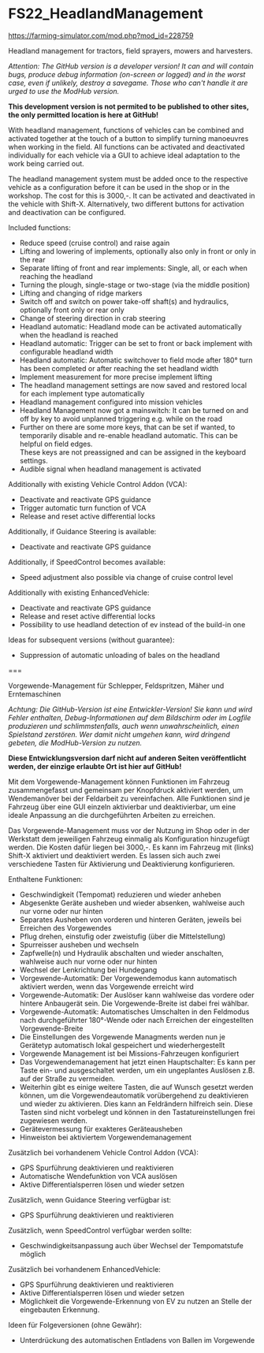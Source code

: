 # FS22_HeadlandManagement
https://farming-simulator.com/mod.php?mod_id=228759

Headland management for tractors, field sprayers, mowers and harvesters.

*Attention: The GitHub version is a developer version! It can and will contain bugs, produce debug information (on-screen or logged) and in the worst case, even if unlikely, destroy a savegame.*
*Those who can't handle it are urged to use the ModHub version.*

**This development version is not permited to be published to other sites, the only permitted location is here at GitHub!**

With headland management, functions of vehicles can be combined and activated together at the touch of a button to simplify turning manoeuvres when working in the field. All functions can be activated and deactivated individually for each vehicle via a GUI to achieve ideal adaptation to the work being carried out.

The headland management system must be added once to the respective vehicle as a configuration before it can be used in the shop or in the workshop. The cost for this is 3000,-.
It can be activated and deactivated in the vehicle with Shift-X. Alternatively, two different buttons for activation and deactivation can be configured.

Included functions:
- Reduce speed (cruise control) and raise again
- Lifting and lowering of implements, optionally also only in front or only in the rear
- Separate lifting of front and rear implements: Single, all, or each when reaching the headland
- Turning the plough, single-stage or two-stage (via the middle position)
- Lifting and changing of ridge markers
- Switch off and switch on power take-off shaft(s) and hydraulics, optionally front only or rear only
- Change of steering direction in crab steering
- Headland automatic: Headland mode can be activated automatically when the headland is reached
- Headland automatic: Trigger can be set to front or back implement with configurable headland width
- Headland automatic: Automatic switchover to field mode after 180° turn has been completed or after reaching the set headland width
- Implement measurement for more precise implement lifting 
- The headland management settings are now saved and restored local for each implement type automatically
- Headland management configured into mission vehicles
- Headland Management now got a mainswitch: It can be turned on and off by key to avoid unplanned triggering e.g. while on the road
- Further on there are some more keys, that can be set if wanted, to temporarily disable and re-enable headland automatic. This can be helpful on field edges.  
  These keys are not preassigned and can be assigned in the keyboard settings.
- Audible signal when headland management is activated

Additionally with existing Vehicle Control Addon (VCA):
- Deactivate and reactivate GPS guidance
- Trigger automatic turn function of VCA
- Release and reset active differential locks

Additionally, if Guidance Steering is available:
- Deactivate and reactivate GPS guidance

Additionally, if SpeedControl becomes available:
- Speed adjustment also possible via change of cruise control level

Additionally with existing EnhancedVehicle:
- Deactivate and reactivate GPS guidance
- Release and reset active differential locks
- Possibility to use headland detection of ev instead of the build-in one

Ideas for subsequent versions (without guarantee):
- Suppression of automatic unloading of bales on the headland

===

Vorgewende-Management für Schlepper, Feldspritzen, Mäher und Erntemaschinen

*Achtung: Die GitHub-Version ist eine Entwickler-Version! Sie kann und wird Fehler enthalten, Debug-Informationen auf dem Bildschirm oder im Logfile produzieren und schlimmstenfalls, auch wenn unwahrscheinlich, einen Spielstand zerstören.*
*Wer damit nicht umgehen kann, wird dringend gebeten, die ModHub-Version zu nutzen.*

**Diese Entwicklungsversion darf nicht auf anderen Seiten veröffentlicht werden, der einzige erlaubte Ort ist hier auf GitHub!**

Mit dem Vorgewende-Management können Funktionen im Fahrzeug zusammengefasst und gemeinsam per Knopfdruck aktiviert werden, um Wendemanöver bei der Feldarbeit zu vereinfachen. Alle Funktionen sind je Fahrzeug über eine GUI einzeln aktivierbar und deaktivierbar, um eine ideale Anpassung an die durchgeführten Arbeiten zu erreichen.

Das Vorgewende-Management muss vor der Nutzung im Shop oder in der Werkstatt dem jeweiligen Fahrzeug einmalig als Konfiguration hinzugefügt werden. Die Kosten dafür liegen bei 3000,-. Es kann im Fahrzeug mit (links) Shift-X aktiviert und deaktiviert werden. Es lassen sich auch zwei verschiedene Tasten für Aktivierung und Deaktivierung konfigurieren.

Enthaltene Funktionen:
- Geschwindigkeit (Tempomat) reduzieren und wieder anheben
- Abgesenkte Geräte ausheben und wieder absenken, wahlweise auch nur vorne oder nur hinten
- Separates Ausheben von vorderen und hinteren Geräten, jeweils bei Erreichen des Vorgewendes
- Pflug drehen, einstufig oder zweistufig (über die Mittelstellung)
- Spurreisser ausheben und wechseln
- Zapfwelle(n) und Hydraulik abschalten und wieder anschalten, wahlweise auch nur vorne oder nur hinten
- Wechsel der Lenkrichtung bei Hundegang
- Vorgewende-Automatik: Der Vorgewendemodus kann automatisch aktiviert werden, wenn das Vorgewende erreicht wird
- Vorgewende-Automatik: Der Auslöser kann wahlweise das vordere oder hintere Anbaugerät sein. Die Vorgewende-Breite ist dabei frei wählbar.
- Vorgewende-Automatik: Automatisches Umschalten in den Feldmodus nach durchgeführter 180°-Wende oder nach Erreichen der eingestellten Vorgewende-Breite
- Die Einstellungen des Vorgewende Managments werden nun je Gerätetyp automatisch lokal gespeichert und wiederhergestellt
- Vorgewende Management ist bei Missions-Fahrzeugen konfiguriert
- Das Vorgewendemanagement hat jetzt einen Hauptschalter: Es kann per Taste ein- und ausgeschaltet werden, um ein ungeplantes Auslösen z.B. auf der Straße zu vermeiden.
- Weiterhin gibt es einige weitere Tasten, die auf Wunsch gesetzt werden können, um die Vorgewendeautomatik vorübergehend zu deaktivieren und wieder zu aktivieren. 
  Dies kann an Feldrändern hilfreich sein. Diese Tasten sind nicht vorbelegt und können in den Tastatureinstellungen frei zugewiesen werden.
- Gerätevermessung für exakteres Geräteausheben 
- Hinweiston bei aktiviertem Vorgewendemanagement

Zusätzlich bei vorhandenem Vehicle Control Addon (VCA):
- GPS Spurführung deaktivieren und reaktivieren
- Automatische Wendefunktion von VCA auslösen
- Aktive Differentialsperren lösen und wieder setzen

Zusätzlich, wenn Guidance Steering verfügbar ist:
- GPS Spurführung deaktivieren und reaktivieren

Zusätzlich, wenn SpeedControl verfügbar werden sollte:
- Geschwindigkeitsanpassung auch über Wechsel der Tempomatstufe möglich

Zusätzlich bei vorhandenem EnhancedVehicle:
- GPS Spurführung deaktivieren und reaktivieren
- Aktive Differentialsperren lösen und wieder setzen
- Möglichkeit die Vorgewende-Erkennung von EV zu nutzen an Stelle der eingebauten Erkennung.

Ideen für Folgeversionen (ohne Gewähr):
- Unterdrückung des automatischen Entladens von Ballen im Vorgewende
